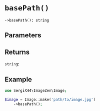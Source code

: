 # `basePath()`

```
->basePath(): string
```
## Parameters



## Returns

`string`: 

## Example

```php
use SergiX44\ImageZen\Image;

$image = Image::make('path/to/image.jpg')
    ->basePath();

```
